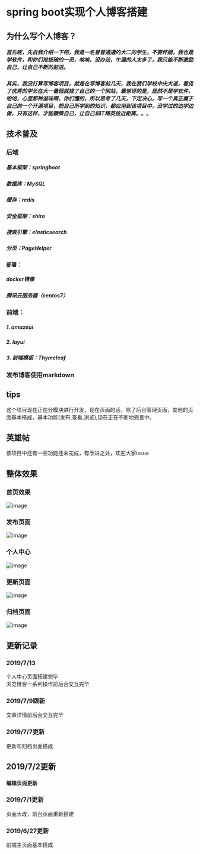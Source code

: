 # spring boot实现个人博客搭建
## 为什么写个人博客？
##### 首先呢，先自我介绍一下吧，我是一名普普通通的大二的学生，不要怀疑，我也是学软件，和你们抢饭碗的一员，唉唉，没办法，牛逼的人太多了，我只能不断激励自己，让自己不断的前进。
##### 其实，我没打算写博客项目，就是在写博客前几天，我在我们学校中央大道，看见了优秀的学长在大一暑假就搭了自己的一个网站，最惊讶的是，居然不是学软件，哈哈，心里那种滋味啊，你们懂的，所以思考了几天，下定决心，写一个真正属于自己的一个开源项目，把自己所学到的知识，都应用到该项目中，没学过的边学边做，只有这样，才能鞭策自己，让自己和IT精英拉近距离。。。
## 技术普及
### 后端
##### 基本框架：springboot
##### 数据库：MySQL
##### 缓存：redis
##### 安全框架：shiro
##### 搜索引擎：elasticsearch
##### 分页：PageHelper
#### 部署：
##### docker镜像
##### 腾讯云服务器（centos7）
### 前端：
##### 1. amazeui 
##### 2. layui
##### 3. 前端模板：Thymeleaf
### 发布博客使用markdown
## tips
这个项目现在正在分模块进行开发，现在页面的话，除了后台管理页面，其他的页面基本搭成，基本功能(发布,查看,浏览),现在正在不断地完善中。
## 英雄帖
该项目中还有一些功能还未完成，有改进之处，欢迎大家issue
## 整体效果
### 首页效果
![image](https://github.com/memo012/people-blog/blob/master/images/index.png)
### 发布页面
![image](https://github.com/memo012/people-blog/blob/master/images/publish.png)
### 个人中心
![image](https://github.com/memo012/people-blog/blob/master/images/people.png)
### 更新页面
![image](https://github.com/memo012/people-blog/blob/master/images/update.png)
### 归档页面
![image](https://github.com/memo012/people-blog/blob/master/images/arthiv.png)

## 更新记录
### 2019/7/13
个人中心页面搭建完毕    
浏览博客一系列操作前后台交互完毕
### 2019/7/9跟新
文章详情前后台交互完毕
### 2019/7/7更新
更新和归档页面搭成
## 2019/7/2更新
#### 编辑页面更新
### 2019/7/1更新
页面大改，前台页面重新搭建
### 2019/6/27更新
前端主页面基本搭成
